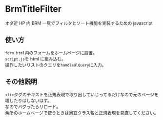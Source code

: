 # BrmTitleFilter

オダ近 HP 内 BRM 一覧でフィルタとソート機能を実装するための javascript<br>

## 使い方

`form.html`内のフォームをホームページに設置。<br>
`script.js`を html に組み込む。<br>
操作したいリストのクエリを`handleUlQuery`に入力。<br>

## その他説明

`<li>`タグのテキストを正規表現で取り出していじってるだけなので元のページを壊したりはしないはず。<br>
なのでバグったらリロード。<br>
余所のホームページで使うときは適宜クラス名と正規表現を見直してください。
